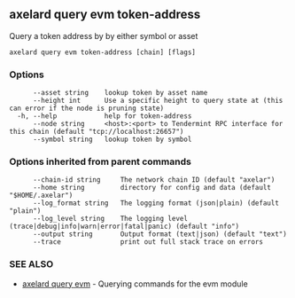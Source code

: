 ## axelard query evm token-address

Query a token address by by either symbol or asset

```
axelard query evm token-address [chain] [flags]
```

### Options

```
      --asset string    lookup token by asset name
      --height int      Use a specific height to query state at (this can error if the node is pruning state)
  -h, --help            help for token-address
      --node string     <host>:<port> to Tendermint RPC interface for this chain (default "tcp://localhost:26657")
      --symbol string   lookup token by symbol
```

### Options inherited from parent commands

```
      --chain-id string     The network chain ID (default "axelar")
      --home string         directory for config and data (default "$HOME/.axelar")
      --log_format string   The logging format (json|plain) (default "plain")
      --log_level string    The logging level (trace|debug|info|warn|error|fatal|panic) (default "info")
      --output string       Output format (text|json) (default "text")
      --trace               print out full stack trace on errors
```

### SEE ALSO

- [axelard query evm](axelard_query_evm.md)	 - Querying commands for the evm module
